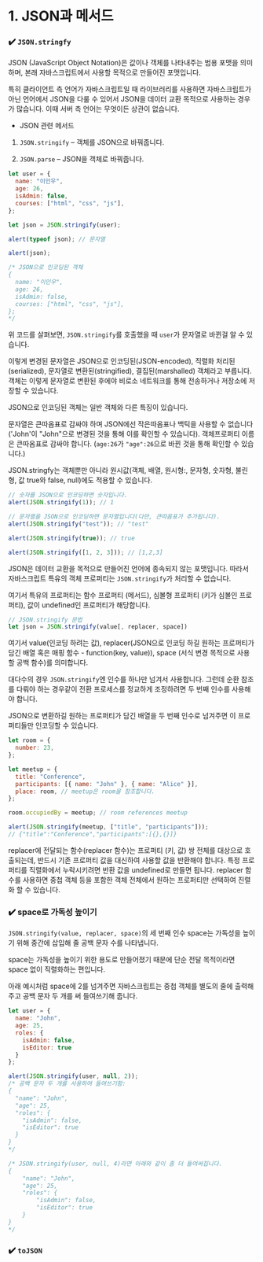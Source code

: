 # 1. JSON과 메서드

### ✔️ `JSON.stringfy`

JSON (JavaScript Object Notation)은 값이나 객체를 나타내주는 범용 포맷을 의미하며, 본래 자바스크립트에서 사용할 목적으로 만들어진 포맷입니다.

특히 클라이언트 측 언어가 자바스크립트일 때 라이브러리를 사용하면 자바스크립트가 아닌 언어에서 JSON을 다룰 수 있어서 JSON을 데이터 교환 목적으로 사용하는 경우가 많습니다. 이때 서버 측 언어는 무엇이든 상관이 없습니다.

- JSON 관련 메서드

1. `JSON.stringify` – 객체를 JSON으로 바꿔줍니다.

2. `JSON.parse` – JSON을 객체로 바꿔줍니다.

```js
let user = {
  name: "이인우",
  age: 26,
  isAdmin: false,
  courses: ["html", "css", "js"],
};

let json = JSON.stringify(user);

alert(typeof json); // 문자열

alert(json);

/* JSON으로 인코딩된 객체
{
  name: "이인우",
  age: 26,
  isAdmin: false,
  courses: ["html", "css", "js"],
};
*/
```

위 코드를 살펴보면, `JSON.stringify`를 호출했을 때 `user`가 문자열로 바뀐걸 알 수 있습니다.

이렇게 변경된 문자열은 JSON으로 인코딩된(JSON-encoded), 직렬화 처리된(serialized), 문자열로 변환된(stringified), 결집된(marshalled) 객체라고 부릅니다. 객체는 이렇게 문자열로 변환된 후에야 비로소 네트워크를 통해 전송하거나 저장소에 저장할 수 있습니다.

JSON으로 인코딩된 객체는 일반 객체와 다른 특징이 있습니다.

문자열은 큰따옴표로 감싸야 하며 JSON에선 작은따옴표나 백틱을 사용할 수 없습니다('John'이 "John"으로 변경된 것을 통해 이를 확인할 수 있습니다). 객체프로퍼티 이름은 큰따옴표로 감싸야 합니다. (`age:26`가 `"age":26`으로 바뀐 것을 통해 확인할 수 있습니다.)

JSON.stringfy는 객체뿐만 아니라 원시값(객체, 배열, 원시형:, 문자형, 숫자형, 불린형, 값 true와 false, null)에도 적용할 수 있습니다.

```js
// 숫자를 JSON으로 인코딩하면 숫자입니다.
alert(JSON.stringify(1)); // 1

// 문자열을 JSON으로 인코딩하면 문자열입니다(다만, 큰따옴표가 추가됩니다).
alert(JSON.stringify("test")); // "test"

alert(JSON.stringify(true)); // true

alert(JSON.stringify([1, 2, 3])); // [1,2,3]
```

JSON은 데이터 교환을 목적으로 만들어진 언어에 종속되지 않는 포맷입니다. 따라서 자바스크립트 특유의 객체 프로퍼티는 `JSON.stringify`가 처리할 수 없습니다.

여기서 특유의 프로퍼티는 함수 프로퍼티 (메서드), 심볼형 프로퍼티 (키가 심볼인 프로퍼티), 값이 undefined인 프로퍼티가 해당합니다.

```js
// JSON.stringify 문법
let json = JSON.stringify(value[, replacer, space])
```

여기서 value(인코딩 하려는 값), replacer(JSON으로 인코딩 하길 원하는 프로퍼티가 담긴 배열 혹은 매핑 함수 - function(key, value)), space (서식 변경 목적으로 사용할 공백 함수)를 의미합니다.

대다수의 경우 `JSON.stringify`엔 인수를 하나만 넘겨서 사용합니다. 그런데 순환 참조를 다뤄야 하는 경우같이 전환 프로세스를 정교하게 조정하려면 두 번째 인수를 사용해야 합니다.

JSON으로 변환하길 원하는 프로퍼티가 담긴 배열을 두 번째 인수로 넘겨주면 이 프로퍼티들만 인코딩할 수 있습니다.

```js
let room = {
  number: 23,
};

let meetup = {
  title: "Conference",
  participants: [{ name: "John" }, { name: "Alice" }],
  place: room, // meetup은 room을 참조합니다.
};

room.occupiedBy = meetup; // room references meetup

alert(JSON.stringify(meetup, ["title", "participants"]));
// {"title":"Conference","participants":[{},{}]}
```

replacer에 전달되는 함수(replacer 함수)는 프로퍼티 (키, 값) 쌍 전체를 대상으로 호출되는데, 반드시 기존 프로퍼티 값을 대신하여 사용할 값을 반환해야 합니다. 특정 프로퍼티를 직렬화에서 누락시키려면 반환 값을 undefined로 만들면 됩니다. replacer 함수를 사용하면 중첩 객체 등을 포함한 객체 전체에서 원하는 프로퍼티만 선택하여 진렬화 할 수 있습니다.

###  ✔️ space로 가독성 높이기

`JSON.stringify(value, replacer, space)`의 세 번째 인수 space는 가독성을 높이기 위해 중간에 삽입해 줄 공백 문자 수를 나타냅니다.

space는 가독성을 높이기 위한 용도로 만들어졌기 때문에 단순 전달 목적이라면 space 없이 직렬화하는 편입니다.

아래 예시처럼 space에 2를 넘겨주면 자바스크립트는 중첩 객체를 별도의 줄에 출력해주고 공백 문자 두 개를 써 들여쓰기해 줍니다.

```js
let user = {
  name: "John",
  age: 25,
  roles: {
    isAdmin: false,
    isEditor: true
  }
};

alert(JSON.stringify(user, null, 2));
/* 공백 문자 두 개를 사용하여 들여쓰기함:
{
  "name": "John",
  "age": 25,
  "roles": {
    "isAdmin": false,
    "isEditor": true
  }
}
*/

/* JSON.stringify(user, null, 4)라면 아래와 같이 좀 더 들여써집니다.
{
    "name": "John",
    "age": 25,
    "roles": {
        "isAdmin": false,
        "isEditor": true
    }
}
*/
```

### ✔️ ```toJSON```